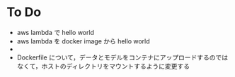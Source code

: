 # To Do

- aws lambda で hello world
- aws lambda を docker image から hello world
- 
- Dockerfile について，データとモデルをコンテナにアップロードするのではなくて，ホストのディレクトリをマウントするように変更する